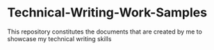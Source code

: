 # Technical-Writing-Work-Samples
This repository constitutes the documents that are created by me to showcase my technical writing skills
